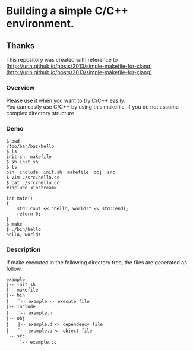 # Building a simple C/C++ environment.

## Thanks

This repository was created with reference to [http://urin.github.io/posts/2013/simple-makefile-for-clang](http://urin.github.io/posts/2013/simple-makefile-for-clang)

### Overview

Please use it when you want to try C/C++ easily.  
You can easily use C/C++ by using this makefile, if you do not assume complex directory structure.

### Demo

```shell
$ pwd
/foo/bar/baz/hello
$ ls
init.sh  makefile
$ sh init.sh
$ ls
bin  include  init.sh  makefile  obj  src
$ vim ./src/hello.cc
$ cat ./src/hello.cc
#include <iostream>

int main()
{
    std::cout << "hello, world!" << std::endl;
    return 0;
}
$ make
$ ./bin/hello
hello, world!
```

### Description

If make executed in the following directory tree, the files are generated as follow.

```text
example
|-- init.sh
|-- makefile
|-- bin
|　　`-- example <- execute file
|-- include
|　　`-- example.h
|-- obj
|　　|-- example.d <- dependency file
|　　`-- example.o <- object file
`-- src
　　　`-- example.cc
```
